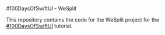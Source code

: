 \#100DaysOfSwiftUI - WeSplit

This repository contains the code for the WeSplit project for the [#100DaysOfSwiftUI](https://www.hackingwithswift.com/100/swiftui) tutorial.

